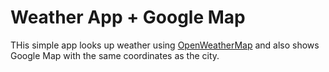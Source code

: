 # Weather App + Google Map

THis simple app looks up weather using [OpenWeatherMap](https://openweathermap.org/) and also shows Google Map with the same coordinates as the city.


